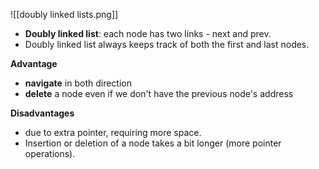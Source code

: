 
![[doubly linked lists.png]]

- **Doubly linked list**: each node has two links - next and prev.
- Doubly linked list always keeps track of both the first and last nodes. 

**Advantage**
- **navigate** in both direction
- **delete** a node even if we don't have the previous node's address

**Disadvantages**
- due to extra pointer, requiring more space.
- Insertion or deletion of a node takes a bit longer (more pointer operations).